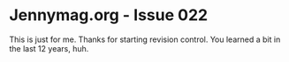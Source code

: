 # Jennymag.org - Issue 022


This is just for me. 
Thanks for starting revision control.
You learned a bit in the last 12 years, huh. 